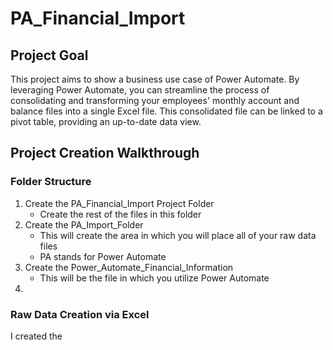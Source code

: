 # PA_Financial_Import
## Project Goal
This project aims to show a business use case of Power Automate. By leveraging Power Automate, you can streamline the process of consolidating and transforming your employees' monthly account and balance files into a single Excel file. This consolidated file can be linked to a pivot table, providing an up-to-date data view.  

## Project Creation Walkthrough
### Folder Structure
1. Create the PA_Financial_Import Project Folder
   - Create the rest of the files in this folder
3. Create the PA_Import_Folder
   - This will create the area in which you will place all of your raw data files
   - PA stands for Power Automate
4. Create the Power_Automate_Financial_Information
   - This will be the file in which you utilize Power Automate
5. 
### Raw Data Creation via Excel
I created the 
